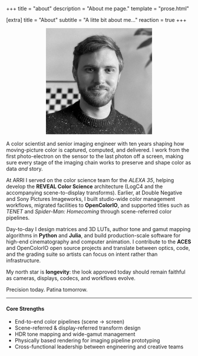 +++
title = "about"
description = "About me page."
template = "prose.html"

[extra]
title = "About"
subtitle = "A litte bit about me..."
reaction = true
+++

<p style="text-align: center;">
  <img src="/assets/profile.jpeg" alt="Profile picture.">
</p>

A color scientist and senior imaging engineer with ten years shaping how moving-picture color is captured, computed, and delivered. I work from the first photo-electron on the sensor to the last photon off a screen, making sure every stage of the imaging chain works to preserve and shape color as data *and* story.

At ARRI I served on the color science team for the *ALEXA 35*, helping develop the **REVEAL Color Science** architecture (LogC4 and the accompanying scene-to-display transforms). Earlier, at Double Negative and Sony Pictures Imageworks, I built studio-wide color management workflows, migrated facilities to **OpenColorIO**, and supported titles such as *TENET* and *Spider-Man: Homecoming* through scene-referred color pipelines.

Day-to-day I design matrices and 3D LUTs, author tone and gamut mapping algorithms in **Python** and **Julia**, and build production-scale software for high-end cinematography and computer animation. I contribute to the **ACES** and OpenColorIO open source projects and translate between optics, code, and the grading suite so artists can focus on intent rather than infrastructure.

My north star is **longevity**: the look approved today should remain faithful as cameras, displays, codecs, and workflows evolve.

Precision today. Patina tomorrow.

---

#### Core Strengths

* End-to-end color pipelines (scene → screen)
* Scene-referred & display-referred transform design
* HDR tone mapping and wide-gamut management
* Physically based rendering for imaging pipeline prototyping
* Cross-functional leadership between engineering and creative teams
